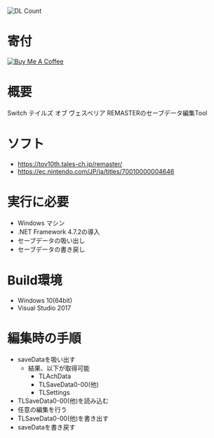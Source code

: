 ![DL Count](https://img.shields.io/github/downloads/turtle-insect/TOVR/total.svg)

# 寄付
<a href="https://www.buymeacoffee.com/06yi7RLlT" target="_blank"><img src="https://www.buymeacoffee.com/assets/img/custom_images/black_img.png" alt="Buy Me A Coffee" style="height: auto !important;width: auto !important;" ></a>

# 概要
Switch テイルズ オブ ヴェスペリア REMASTERのセーブデータ編集Tool

# ソフト
* https://tov10th.tales-ch.jp/remaster/
* https://ec.nintendo.com/JP/ja/titles/70010000004646

# 実行に必要
* Windows マシン
* .NET Framework 4.7.2の導入
* セーブデータの吸い出し
* セーブデータの書き戻し

# Build環境
* Windows 10(64bit)
* Visual Studio 2017

# 編集時の手順
* saveDataを吸い出す
   * 結果、以下が取得可能
      * TLAchData
      * TLSaveData0-00(他)
      * TLSettings
* TLSaveData0-00(他)を読み込む
* 任意の編集を行う
* TLSaveData0-00(他)を書き出す
* saveDataを書き戻す
